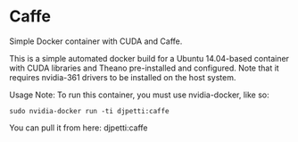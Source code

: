 # Caffe
Simple Docker container with CUDA and Caffe.

This is a simple automated docker build for a Ubuntu 14.04-based container with
CUDA libraries and Theano pre-installed and configured. Note that it requires
nvidia-361 drivers to be installed on the host system.

Usage Note: To run this container, you must use nvidia-docker, like so:
```
sudo nvidia-docker run -ti djpetti:caffe
```

You can pull it from here: djpetti:caffe
